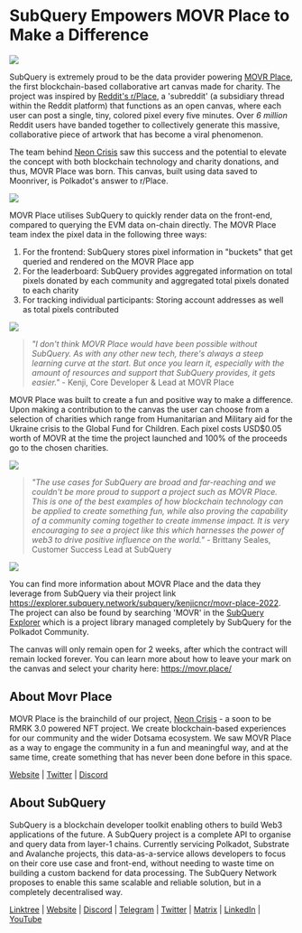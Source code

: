 # SubQuery Empowers MOVR Place to Make a Difference

![](https://miro.medium.com/max/1400/0*Iulk6fKeGtBWil5m)

SubQuery is extremely proud to be the data provider powering [MOVR Place](https://movr.place/), the first blockchain-based collaborative art canvas made for charity. The project was inspired by [Reddit's r/Place](https://www.reddit.com/r/place/), a 'subreddit' (a subsidiary thread within the Reddit platform) that functions as an open canvas, where each user can post a single, tiny, colored pixel every five minutes. Over _6 million_ Reddit users have banded together to collectively generate this massive, collaborative piece of artwork that has become a viral phenomenon.

The team behind [Neon Crisis](https://neoncrisis.io/) saw this success and the potential to elevate the concept with both blockchain technology and charity donations, and thus, MOVR Place was born. This canvas, built using data saved to Moonriver, is Polkadot's answer to r/Place.

![](https://miro.medium.com/max/1400/1*-F9BRxzvl8n5p-o56WcM9Q.png)

MOVR Place utilises SubQuery to quickly render data on the front-end, compared to querying the EVM data on-chain directly. The MOVR Place team index the pixel data in the following three ways:

1. For the frontend: SubQuery stores pixel information in "buckets" that get queried and rendered on the MOVR Place app
2. For the leaderboard: SubQuery provides aggregated information on total pixels donated by each community and aggregated total pixels donated to each charity
3. For tracking individual participants: Storing account addresses as well as total pixels contributed

![](https://miro.medium.com/max/1390/0*c04XQptrarFakLbc)

> _"I don't think MOVR Place would have been possible without SubQuery. As with any other new tech, there's always a steep learning curve at the start. But once you learn it, especially with the amount of resources and support that SubQuery provides, it gets easier."_ - Kenji, Core Developer & Lead at MOVR Place

MOVR Place was built to create a fun and positive way to make a difference. Upon making a contribution to the canvas the user can choose from a selection of charities which range from Humanitarian and Military aid for the Ukraine crisis to the Global Fund for Children. Each pixel costs USD$0.05 worth of MOVR at the time the project launched and 100% of the proceeds go to the chosen charities.

![](https://miro.medium.com/max/1398/0*EYDumUficV4CDaXl)

> _"The use cases for SubQuery are broad and far-reaching and we couldn't be more proud to support a project such as MOVR Place. This is one of the best examples of how blockchain technology can be applied to create something fun, while also proving the capability of a community coming together to create immense impact. It is very encouraging to see a project like this which harnesses the power of web3 to drive positive influence on the world."_ - Brittany Seales, Customer Success Lead at SubQuery

![](https://miro.medium.com/max/1400/0*fIdE_H91zIc8-EBm)

You can find more information about MOVR Place and the data they leverage from SubQuery via their project link https://explorer.subquery.network/subquery/kenjicncr/movr-place-2022. The project can also be found by searching 'MOVR' in the [SubQuery Explorer](https://explorer.subquery.network/) which is a project library managed completely by SubQuery for the Polkadot Community.

The canvas will only remain open for 2 weeks, after which the contract will remain locked forever. You can learn more about how to leave your mark on the canvas and select your charity here: ​​https://movr.place/

## About Movr Place

MOVR Place is the brainchild of our project, [Neon Crisis](https://neoncrisis.io/) - a soon to be RMRK 3.0 powered NFT project. We create blockchain-based experiences for our community and the wider Dotsama ecosystem. We saw MOVR Place as a way to engage the community in a fun and meaningful way, and at the same time, create something that has never been done before in this space.

[Website](https://movr.place/) | [Twitter](https://twitter.com/movr_place) | [Discord](https://discord.gg/xQZ5mv9m3B)

## About SubQuery

SubQuery is a blockchain developer toolkit enabling others to build Web3 applications of the future. A SubQuery project is a complete API to organise and query data from layer-1 chains. Currently servicing Polkadot, Substrate and Avalanche projects, this data-as-a-service allows developers to focus on their core use case and front-end, without needing to waste time on building a custom backend for data processing. The SubQuery Network proposes to enable this same scalable and reliable solution, but in a completely decentralised way.

[Linktree](https://linktr.ee/subquerynetwork) | [Website](https://subquery.network/) | [Discord](https://discord.com/invite/78zg8aBSMG) | [Telegram](https://t.me/subquerynetwork) | [Twitter](https://twitter.com/subquerynetwork) | [Matrix](https://matrix.to/#/#subquery:matrix.org) | [LinkedIn](https://www.linkedin.com/company/subquery) | [YouTube](https://www.youtube.com/channel/UCi1a6NUUjegcLHDFLr7CqLw)
